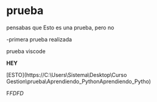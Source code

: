 # prueba

pensabas que Esto es una prueba, pero no

-primera prueba realizada

prueba viscode

**HEY**

[ESTO](https://C:\Users\Sistema\Desktop\Curso Gestion\prueba\Aprendiendo_PythonAprendiendo_Pytho)

F*FDFD*

